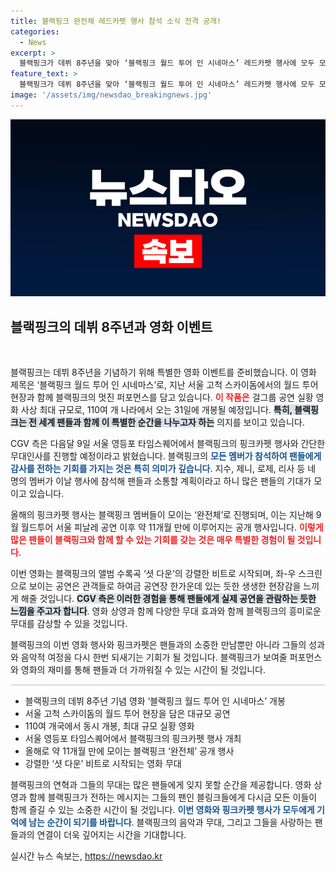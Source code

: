 ```yaml
---
title: 블랙핑크 완전체 레드카펫 행사 참석 소식 전격 공개!
categories:
  - News
excerpt: >
  블랙핑크가 데뷔 8주년을 맞아 ‘블랙핑크 월드 투어 인 시네마스’ 레드카펫 행사에 모두 모입니다! 110개국 개봉, 강렬한 콘서트 현장을 담은 영화에서 팬들과의 특별한 만남을 놓치지 마세요!
feature_text: >
  블랙핑크가 데뷔 8주년을 맞아 ‘블랙핑크 월드 투어 인 시네마스’ 레드카펫 행사에 모두 모입니다! 110개국 개봉, 강렬한 콘서트 현장을 담은 영화에서 팬들과의 특별한 만남을 놓치지 마세요!
image: '/assets/img/newsdao_breakingnews.jpg'
---
```


<p><img src="/assets/img/newsdao_breakingnews.jpg" alt="pcversion 속보" /></p>

<h2 data-ke-size="size26">블랙핑크의 데뷔 8주년과 영화 이벤트</h2>

<p data-ke-size="size16">&nbsp;</p>

<p>블랙핑크는 데뷔 8주년을 기념하기 위해 특별한 영화 이벤트를 준비했습니다. 이 영화 제목은 ‘블랙핑크 월드 투어 인 시네마스’로, 지난 서울 고척 스카이돔에서의 월드 투어 현장과 함께 블랙핑크의 멋진 퍼포먼스를 담고 있습니다. <b><span style="color: #ee2323;">이 작품은</span></b> 걸그룹 공연 실황 영화 사상 최대 규모로, 110여 개 나라에서 오는 31일에 개봉될 예정입니다. <b><span style="background-color: #21538527;">특히, 블랙핑크는 전 세계 팬들과 함께 이 특별한 순간을 나누고자 하는</span></b> 의지를 보이고 있습니다. </p>

<p>CGV 측은 다음달 9일 서울 영등포 타임스퀘어에서 블랙핑크의 핑크카펫 행사와 간단한 무대인사를 진행할 예정이라고 밝혔습니다. 블랙핑크의 <b><span style="color: #1a5490;">모든 멤버가 참석하여 팬들에게 감사를 전하는 기회를 가지는 것은 특히 의미가 깊습니다</span></b>. 지수, 제니, 로제, 리사 등 네 명의 멤버가 이날 행사에 참석해 팬들과 소통할 계획이라고 하니 많은 팬들의 기대가 모이고 있습니다. </p>

<p>올해의 핑크카펫 행사는 블랙핑크 멤버들이 모이는 ‘완전체’로 진행되며, 이는 지난해 9월 월드투어 서울 피날레 공연 이후 약 11개월 만에 이루어지는 공개 행사입니다. <b><span style="color: #ee2323;">이렇게 많은 팬들이 블랙핑크와 함께 할 수 있는 기회를 갖는 것은 매우 특별한 경험이 될 것입니다</span></b>. </p>

<p>이번 영화는 블랙핑크의 앨범 수록곡 ‘셧 다운’의 강렬한 비트로 시작되며, 좌-우 스크린으로 보이는 공연은 관객들로 하여금 공연장 한가운데 있는 듯한 생생한 현장감을 느끼게 해줄 것입니다. <b><span style="background-color: #21538527;">CGV 측은 이러한 경험을 통해 팬들에게 실제 공연을 관람하는 듯한 느낌을 주고자 합니다</span></b>. 영화 상영과 함께 다양한 무대 효과와 함께 블랙핑크의 흥미로운 무대를 감상할 수 있을 것입니다. </p>

<p data-ke-size="size16"></p>

<p>블랙핑크의 이번 영화 행사와 핑크카펫은 팬들과의 소중한 만남뿐만 아니라 그들의 성과와 음악적 여정을 다시 한번 되새기는 기회가 될 것입니다. 블랙핑크가 보여줄 퍼포먼스와 영화의 재미를 통해 팬들과 더 가까워질 수 있는 시간이 될 것입니다. </p>

<hr style="height: 2px; border: none; background: #ddd;"/>

<ul>
    <li>블랙핑크의 데뷔 8주년 기념 영화 ‘블랙핑크 월드 투어 인 시네마스’ 개봉</li>
    <li>서울 고척 스카이돔의 월드 투어 현장을 담은 대규모 공연</li>
    <li>110여 개국에서 동시 개봉, 최대 규모 실황 영화</li>
    <li>서울 영등포 타임스퀘어에서 블랙핑크의 핑크카펫 행사 개최</li>
    <li>올해로 약 11개월 만에 모이는 블랙핑크 ‘완전체’ 공개 행사</li>
    <li>강렬한 ‘셧 다운’ 비트로 시작되는 영화 무대</li>
</ul>

<p data-ke-size="size16"></p>

<p>블랙핑크의 연혁과 그들의 무대는 많은 팬들에게 잊지 못할 순간을 제공합니다. 영화 상영과 함께 블랙핑크가 전하는 메시지는 그들의 팬인 블링크들에게 다시금 모든 이들이 함께 즐길 수 있는 소중한 시간이 될 것입니다. <b><span style="color: #1a5490;">이번 영화와 핑크카펫 행사가 모두에게 기억에 남는 순간이 되기를 바랍니다</span></b>. 블랙핑크의 음악과 무대, 그리고 그들을 사랑하는 팬들과의 연결이 더욱 깊어지는 시간을 기대합니다. </p>

<p data-ke-size="size16"></p>
실시간 뉴스 속보는, <a href="https://newsdao.kr" rel="dofollow">https://newsdao.kr</a>


